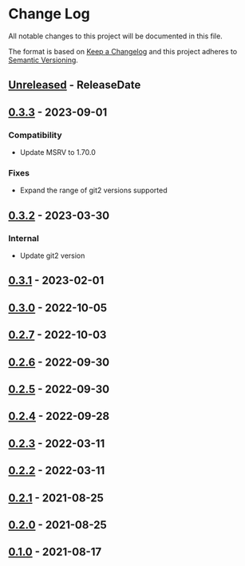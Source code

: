 # Change Log
All notable changes to this project will be documented in this file.

The format is based on [Keep a Changelog](http://keepachangelog.com/)
and this project adheres to [Semantic Versioning](http://semver.org/).

<!-- next-header -->
## [Unreleased] - ReleaseDate

## [0.3.3] - 2023-09-01

### Compatibility

- Update MSRV to 1.70.0

### Fixes

- Expand the range of git2 versions supported

## [0.3.2] - 2023-03-30

### Internal

- Update git2 version

## [0.3.1] - 2023-02-01

## [0.3.0] - 2022-10-05

## [0.2.7] - 2022-10-03

## [0.2.6] - 2022-09-30

## [0.2.5] - 2022-09-30

## [0.2.4] - 2022-09-28

## [0.2.3] - 2022-03-11

## [0.2.2] - 2022-03-11

## [0.2.1] - 2021-08-25

## [0.2.0] - 2021-08-25

## [0.1.0] - 2021-08-17

<!-- next-url -->
[Unreleased]: https://github.com/gitext-rs/git-fixture/compare/v0.3.3...HEAD
[0.3.3]: https://github.com/gitext-rs/git-fixture/compare/v0.3.2...v0.3.3
[0.3.2]: https://github.com/gitext-rs/git-fixture/compare/v0.3.1...v0.3.2
[0.3.1]: https://github.com/gitext-rs/git-fixture/compare/v0.3.0...v0.3.1
[0.3.0]: https://github.com/gitext-rs/git-fixture/compare/v0.2.7...v0.3.0
[0.2.7]: https://github.com/gitext-rs/git-fixture/compare/v0.2.6...v0.2.7
[0.2.6]: https://github.com/gitext-rs/git-fixture/compare/v0.2.5...v0.2.6
[0.2.5]: https://github.com/gitext-rs/git-fixture/compare/v0.2.4...v0.2.5
[0.2.4]: https://github.com/gitext-rs/git-fixture/compare/v0.2.3...v0.2.4
[0.2.3]: https://github.com/gitext-rs/git-fixture/compare/v0.2.2...v0.2.3
[0.2.2]: https://github.com/gitext-rs/git-fixture/compare/v0.2.1...v0.2.2
[0.2.1]: https://github.com/gitext-rs/git-fixture/compare/v0.2.0...v0.2.1
[0.2.0]: https://github.com/gitext-rs/git-fixture/compare/v0.1.0...v0.2.0
[0.1.0]: https://github.com/gitext-rs/git-fixture/compare/d31f282831975fe7ddcbaed7153a949edae49809...v0.1.0
